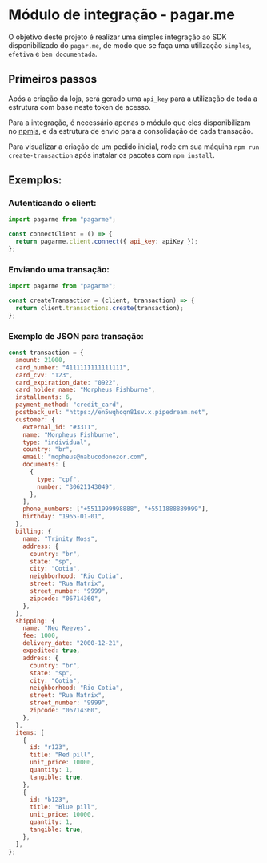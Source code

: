 # Módulo de integração - pagar.me

O objetivo deste projeto é realizar uma simples integração ao SDK disponibilizado do `pagar.me`, de modo que se faça uma utilização `simples`, `efetiva` e `bem documentada`.

## Primeiros passos

Após a criação da loja, será gerado uma `api_key` para a utilização de toda a estrutura com base neste token de acesso.

Para a integração, é necessário apenas o módulo que eles disponibilizam no [npmjs](https://npmjs.com), e da estrutura de envio para a consolidação de cada transação.

Para visualizar a criação de um pedido inicial, rode em sua máquina `npm run create-transaction` após instalar os pacotes com `npm install`.

## Exemplos:

### Autenticando o client:

```javascript
import pagarme from "pagarme";

const connectClient = () => {
  return pagarme.client.connect({ api_key: apiKey });
};
```

### Enviando uma transação:

```javascript
import pagarme from "pagarme";

const createTransaction = (client, transaction) => {
  return client.transactions.create(transaction);
};
```

### Exemplo de JSON para transação:

```javascript
const transaction = {
  amount: 21000,
  card_number: "4111111111111111",
  card_cvv: "123",
  card_expiration_date: "0922",
  card_holder_name: "Morpheus Fishburne",
  installments: 6,
  payment_method: "credit_card",
  postback_url: "https://en5wqhoqn81sv.x.pipedream.net",
  customer: {
    external_id: "#3311",
    name: "Morpheus Fishburne",
    type: "individual",
    country: "br",
    email: "mopheus@nabucodonozor.com",
    documents: [
      {
        type: "cpf",
        number: "30621143049",
      },
    ],
    phone_numbers: ["+5511999998888", "+5511888889999"],
    birthday: "1965-01-01",
  },
  billing: {
    name: "Trinity Moss",
    address: {
      country: "br",
      state: "sp",
      city: "Cotia",
      neighborhood: "Rio Cotia",
      street: "Rua Matrix",
      street_number: "9999",
      zipcode: "06714360",
    },
  },
  shipping: {
    name: "Neo Reeves",
    fee: 1000,
    delivery_date: "2000-12-21",
    expedited: true,
    address: {
      country: "br",
      state: "sp",
      city: "Cotia",
      neighborhood: "Rio Cotia",
      street: "Rua Matrix",
      street_number: "9999",
      zipcode: "06714360",
    },
  },
  items: [
    {
      id: "r123",
      title: "Red pill",
      unit_price: 10000,
      quantity: 1,
      tangible: true,
    },
    {
      id: "b123",
      title: "Blue pill",
      unit_price: 10000,
      quantity: 1,
      tangible: true,
    },
  ],
};
```

